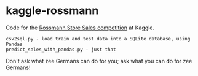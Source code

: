 # kaggle-rossmann

Code for the [Rossmann Store Sales competition](https://www.kaggle.com/c/rossmann-store-sales) at Kaggle.

	csv2sql.py - load train and test data into a SQLite database, using Pandas
	predict_sales_with_pandas.py - just that

Don't ask what zee Germans can do for you; ask what you can do for zee Germans!

